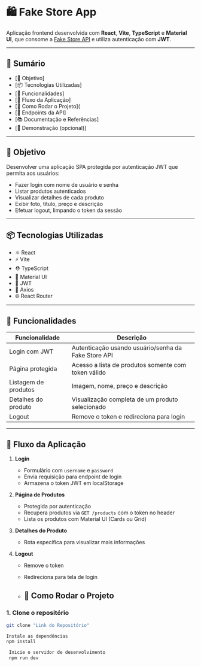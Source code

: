 # 🛍️ Fake Store App

Aplicação frontend desenvolvida com **React**, **Vite**, **TypeScript** e **Material UI**, que consome a [Fake Store API](https://fakestoreapi.com/) e utiliza autenticação com **JWT**.

---

## 🧾 Sumário

- [🎯 Objetivo]
- [📦 Tecnologias Utilizadas]
- [🔐 Funcionalidades]
- [🚧 Fluxo da Aplicação]
- [🧪 Como Rodar o Projeto](
- [🔗 Endpoints da API]
- [📚 Documentação e Referências]
- [📸 Demonstração (opcional)]

---

## 🎯 Objetivo

Desenvolver uma aplicação SPA protegida por autenticação JWT que permita aos usuários:

- Fazer login com nome de usuário e senha
- Listar produtos autenticados
- Visualizar detalhes de cada produto
- Exibir foto, título, preço e descrição
- Efetuar logout, limpando o token da sessão

---

## 📦 Tecnologias Utilizadas

- ⚛️ React
- ⚡ Vite
- ⛑️ TypeScript
- 🎨 Material UI
- 🔐 JWT
- 🔄 Axios
- 🌐 React Router

---

## 🔐 Funcionalidades

| Funcionalidade         | Descrição                                                                 |
|------------------------|---------------------------------------------------------------------------|
| Login com JWT          | Autenticação usando usuário/senha da Fake Store API                       |
| Página protegida       | Acesso a lista de produtos somente com token válido                       |
| Listagem de produtos   | Imagem, nome, preço e descrição                                           |
| Detalhes do produto    | Visualização completa de um produto selecionado                           |
| Logout                 | Remove o token e redireciona para login                                   |

---

## 🚧 Fluxo da Aplicação

1. **Login**
   - Formulário com `username` e `password`
   - Envia requisição para endpoint de login
   - Armazena o token JWT em localStorage

2. **Página de Produtos**
   - Protegida por autenticação
   - Recupera produtos via `GET /products` com o token no header
   - Lista os produtos com Material UI (Cards ou Grid)

3. **Detalhes do Produto**
   - Rota específica para visualizar mais informações

4. **Logout**
   - Remove o token
   - Redireciona para tela de login
  
   - ## 🧪 Como Rodar o Projeto

### 1. Clone o repositório

```bash
git clone "Link do Repositório" 

Instale as dependências
npm install

 Inicie o servidor de desenvolvimento
 npm run dev

